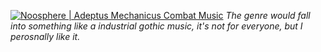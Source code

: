 [![Noosphere | Adeptus Mechanicus Combat Music](https://img.youtube.com/vi/asr6_eNCuoU/0.jpg)](https://www.youtube.com/watch?v=asr6_eNCuoU)
*The genre would fall into something like a industrial gothic music, it's not for everyone, but I perosnally like it.*
